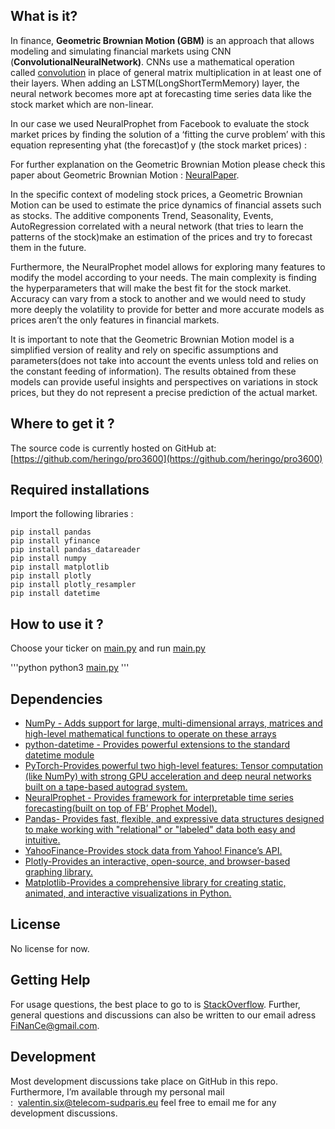 ## What is it?

In finance, **Geometric Brownian Motion (GBM)** is an approach that allows modeling and simulating financial markets using CNN (**ConvolutionalNeuralNetwork)**. CNNs use a mathematical operation called [convolution](https://en.wikipedia.org/wiki/Convolution) in place of general matrix multiplication in at least one of their layers. When adding an LSTM(LongShortTermMemory) layer, the neural network becomes more apt at forecasting time series data like the stock market which are non-linear. 

In our case we used NeuralProphet from Facebook to evaluate the stock market prices by finding the solution of a ‘fitting the curve problem’ with this equation representing yhat (the forecast)of y (the stock market prices) :



For further explanation on the Geometric Brownian Motion please check this paper about Geometric Brownian Motion : [NeuralPaper](https://arxiv.org/pdf/2111.15397.pdf). 

In the specific context of modeling stock prices, a Geometric Brownian Motion can be used to estimate the price dynamics of financial assets such as stocks. The additive components Trend, Seasonality, Events, AutoRegression correlated with a neural network (that tries to learn the patterns of the stock)make an estimation of the prices and try to forecast them in the future.

Furthermore, the NeuralProphet model allows for exploring many features to modify the model according to your needs. The main complexity is finding the hyperparameters that will make the best fit for the stock market. Accuracy can vary from a stock to another and we would need to study more deeply the volatility to provide for better and more accurate models as prices aren’t the only features in financial markets.

It is important to note that the Geometric Brownian Motion model is a simplified version of reality and rely on specific assumptions and parameters(does not take into account the events unless told and relies on the constant feeding of information). The results obtained from these models can provide useful insights and perspectives on variations in stock prices, but they do not represent a precise prediction of the actual market.

## Where to get it ?

The source code is currently hosted on GitHub at: [https://github.com/heringo/pro3600](https://github.com/heringo/pro3600)

## Required installations

Import the following libraries :

```
pip install pandas
pip install yfinance
pip install pandas_datareader
pip install numpy
pip install matplotlib
pip install plotly
pip install plotly_resampler
pip install datetime

```

## How to use it ?

Choose your ticker on [main.py](http://main.py/) and run [main.py](http://main.py/)

'''python
python3 [main.py](http://main.py/)
'''

## Dependencies

- [NumPy - Adds support for large, multi-dimensional arrays, matrices and high-level mathematical functions to operate on these arrays](https://www.numpy.org/)
- [python-datetime - Provides powerful extensions to the standard datetime module](https://dateutil.readthedocs.io/en/stable/index.html)
- [PyTorch-Provides powerful two high-level features: Tensor computation (like NumPy) with strong GPU acceleration and deep neural networks built on a tape-based autograd system.](https://pytorch.org/)
- [NeuralProphet - Provides framework for interpretable time series forecasting(built on top of FB’ Prophet Model).](https://pypi.org/project/neuralprophet/)
- [Pandas- Provides fast, flexible, and expressive data structures designed to make working with "relational" or "labeled" data both easy and intuitive.](https://pandas.pydata.org/)
- [YahooFinance-Provides stock data from Yahoo! Finance’s API.](https://pypi.org/project/yfinance/)
- [Plotly-Provides an interactive, open-source, and browser-based graphing library.](https://pypi.org/project/plotly/)
- [Matplotlib-Provides a comprehensive library for creating static, animated, and interactive visualizations in Python.](https://pypi.org/project/matplotlib/)

## License

No license for now.

## Getting Help

For usage questions, the best place to go to is [StackOverflow](https://stackoverflow.com/questions). Further, general questions and discussions can also be written to our email adress [FiNanCe@gmail.com](mailto:FiNanCe@gmail.com).

## Development

Most development discussions take place on GitHub in this repo. Furthermore, I’m available through my personal mail :  [valentin.six@telecom-sudparis.eu](mailto:valentin.six@telecom-sudparis.eu) feel free to email me for any development discussions.
